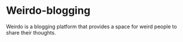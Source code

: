 # Weirdo-blogging
Weirdo is a blogging platform that provides a space for weird people to share their thoughts.
